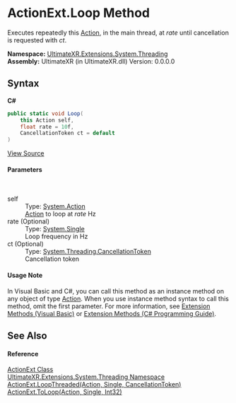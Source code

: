 # ActionExt.Loop Method 
 

Executes repeatedly this <a href="https://docs.microsoft.com/dotnet/api/system.action" target="_blank" rel="noopener noreferrer">Action</a>, in the main thread, at *rate* until cancellation is requested with *ct*.

**Namespace:**&nbsp;<a href="N_UltimateXR_Extensions_System_Threading">UltimateXR.Extensions.System.Threading</a><br />**Assembly:**&nbsp;UltimateXR (in UltimateXR.dll) Version: 0.0.0.0

## Syntax

**C#**<br />
``` C#
public static void Loop(
	this Action self,
	float rate = 10f,
	CancellationToken ct = default
)
```

<a href="UltimateXR/Scripts/Extensions/System/Threading/ActionExt.cs" rel="noopener noreferrer" title="View the source code">View Source</a><br />

#### Parameters
&nbsp;<dl><dt>self</dt><dd>Type: <a href="https://docs.microsoft.com/dotnet/api/system.action" target="_blank" rel="noopener noreferrer">System.Action</a><br /><a href="https://docs.microsoft.com/dotnet/api/system.action" target="_blank" rel="noopener noreferrer">Action</a> to loop at *rate* Hz</dd><dt>rate (Optional)</dt><dd>Type: <a href="https://docs.microsoft.com/dotnet/api/system.single" target="_blank" rel="noopener noreferrer">System.Single</a><br />Loop frequency in Hz</dd><dt>ct (Optional)</dt><dd>Type: <a href="https://docs.microsoft.com/dotnet/api/system.threading.cancellationtoken" target="_blank" rel="noopener noreferrer">System.Threading.CancellationToken</a><br />Cancellation token</dd></dl>

#### Usage Note
In Visual Basic and C#, you can call this method as an instance method on any object of type <a href="https://docs.microsoft.com/dotnet/api/system.action" target="_blank" rel="noopener noreferrer">Action</a>. When you use instance method syntax to call this method, omit the first parameter. For more information, see <a href="https://docs.microsoft.com/dotnet/visual-basic/programming-guide/language-features/procedures/extension-methods" target="_blank" rel="noopener noreferrer">Extension Methods (Visual Basic)</a> or <a href="https://docs.microsoft.com/dotnet/csharp/programming-guide/classes-and-structs/extension-methods" target="_blank" rel="noopener noreferrer">Extension Methods (C# Programming Guide)</a>.

## See Also


#### Reference
<a href="T_UltimateXR_Extensions_System_Threading_ActionExt">ActionExt Class</a><br /><a href="N_UltimateXR_Extensions_System_Threading">UltimateXR.Extensions.System.Threading Namespace</a><br /><a href="M_UltimateXR_Extensions_System_Threading_ActionExt_LoopThreaded">ActionExt.LoopThreaded(Action, Single, CancellationToken)</a><br /><a href="M_UltimateXR_Extensions_System_Threading_ActionExt_ToLoop">ActionExt.ToLoop(Action, Single, Int32)</a><br />